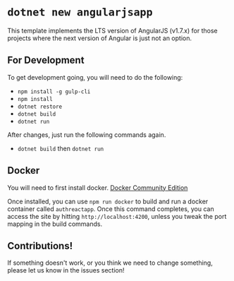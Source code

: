 # `dotnet new angularjsapp`

This template implements the LTS version of AngularJS (v1.7.x) for those projects where the next version of Angular is just not an option.

## For Development

To get development going, you will need to do the following:

- `npm install -g gulp-cli`
- `npm install`
- `dotnet restore`
- `dotnet build`
- `dotnet run`

After changes, just run the following commands again.

-  `dotnet build` then `dotnet run`

## Docker

You will need to first install docker. [Docker Community Edition](https://www.docker.com/community-edition)

Once installed, you can use `npm run docker` to build and run a docker container called `authreactapp`. Once this command completes, you can access the site by hitting `http://localhost:4200`, unless you tweak the port mapping in the build commands.
  
## Contributions!

If something doesn't work, or you think we need to change something, please let us know in the issues section!